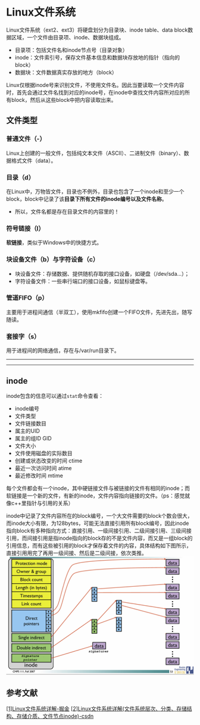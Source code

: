 # Linux文件系统



Linux文件系统（ext2、ext3）将硬盘划分为目录块、inode table、data block数据区域，一个文件由目录项、inode、数据块组成。
- 目录项：包括文件名和inode节点号（目录对象）
- inode：文件索引号，保存文件基本信息和数据块存放地的指针（指向的block）
- 数据块：文件数据真实存放的地方（block）

Linux仅根据inode号来识别文件，不使用文件名。因此当要读取一个文件内容时，首先会通过文件名找到对应的inode号，在inode中查找文件内容所对应的所有block，然后从这些block中把内容读取出来。

## 文件类型
### 普通文件（-）
Linux上创建的一般文件，包括纯文本文件（ASCII）、二进制文件（binary）、数据格式文件（data）。

### 目录（d）
在Linux中，万物皆文件，目录也不例外，目录也包含了一个inode和至少一个block，block中记录了该**目录下所有文件的inode编号以及文件名称**。
- 所以，文件名都是存在目录文件的内容里的！

### 符号链接（l）
**软链接**，类似于Windows中的快捷方式。

### 块设备文件（b）与字符设备（c）
- 块设备文件：存储数据、提供随机存取的接口设备，如硬盘（/dev/sda...）；
- 字符设备文件：一些串行端口的接口设备，如鼠标键盘等。

### 管道FIFO（p）
主要用于进程间通信（半双工），使用mkfifo创建一个FIFO文件，先进先出，随写随读。

### 套接字（s）
用于进程间的网络通信，存在与/var/run目录下。

---

---

## inode
inode包含的信息可以通过`stat`命令查看：
- inode编号
- 文件类型
- 文件链接数目
- 属主的UID
- 属主的组ID GID
- 文件大小
- 文件使用磁盘的实际数目
- 创建或状态改变的时间 ctime
- 最近一次访问时间 atime
- 最近修改时间 mtime

每个文件都会有一个inode，其中硬链接文件与被链接的文件有相同的inode；而软链接是一个新的文件，有新的inode，文件内容指向链接的文件。（ps：感觉就像c++里指针与引用的关系）

inode中记录了文件内容所在的block编号，一个大文件需要的block个数会很大，而inode大小有限，为128bytes，可能无法直接引用所有block编号，因此inode指向block有多种指向方式：直接引用、一级间接引用、二级间接引用、三级间接引用，而间接引用是指inode指向的block存的不是文件内容，而又是一组block的引用信息，而有这些被引用的block才保存着文件的内容，具体结构如下图所示，直接引用用完了再用一级间接、然后是二级间接，依次类推。
![](inode.jpg)


## 参考文献
[[1]Linux文件系统详解-掘金](https://juejin.im/post/5b8ba9e26fb9a019c372e100)
[[2]Linux文件系统详解(文件系统层次、分类、存储结构、存储介质、文件节点inode)-csdn](https://blog.csdn.net/yuexiaxiaoxi27172319/article/details/45241923)
[]()



